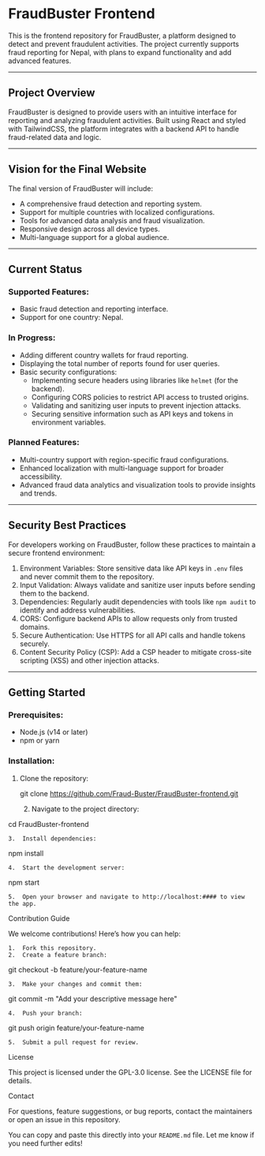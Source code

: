 # FraudBuster Frontend

This is the frontend repository for FraudBuster, a platform designed to detect and prevent fraudulent activities. The project currently supports fraud reporting for Nepal, with plans to expand functionality and add advanced features.

---

## Project Overview

FraudBuster is designed to provide users with an intuitive interface for reporting and analyzing fraudulent activities. Built using React and styled with TailwindCSS, the platform integrates with a backend API to handle fraud-related data and logic.

---

## Vision for the Final Website

The final version of FraudBuster will include:
- A comprehensive fraud detection and reporting system.
- Support for multiple countries with localized configurations.
- Tools for advanced data analysis and fraud visualization.
- Responsive design across all device types.
- Multi-language support for a global audience.

---

## Current Status

### Supported Features:
- Basic fraud detection and reporting interface.
- Support for one country: Nepal.

### In Progress:
- Adding different country wallets for fraud reporting.
- Displaying the total number of reports found for user queries.
- Basic security configurations:
  - Implementing secure headers using libraries like `helmet` (for the backend).
  - Configuring CORS policies to restrict API access to trusted origins.
  - Validating and sanitizing user inputs to prevent injection attacks.
  - Securing sensitive information such as API keys and tokens in environment variables.

### Planned Features:
- Multi-country support with region-specific fraud configurations.
- Enhanced localization with multi-language support for broader accessibility.
- Advanced fraud data analytics and visualization tools to provide insights and trends.

---

## Security Best Practices

For developers working on FraudBuster, follow these practices to maintain a secure frontend environment:
1. Environment Variables: Store sensitive data like API keys in `.env` files and never commit them to the repository.
2. Input Validation: Always validate and sanitize user inputs before sending them to the backend.
3. Dependencies: Regularly audit dependencies with tools like `npm audit` to identify and address vulnerabilities.
4. CORS: Configure backend APIs to allow requests only from trusted domains.
5. Secure Authentication: Use HTTPS for all API calls and handle tokens securely.
6. Content Security Policy (CSP): Add a CSP header to mitigate cross-site scripting (XSS) and other injection attacks.

---

## Getting Started

### Prerequisites:
- Node.js (v14 or later)
- npm or yarn

### Installation:
1. Clone the repository:
   
   git clone https://github.com/Fraud-Buster/FraudBuster-frontend.git

	2.	Navigate to the project directory:

cd FraudBuster-frontend


	3.	Install dependencies:

npm install


	4.	Start the development server:

npm start


	5.	Open your browser and navigate to http://localhost:#### to view the app.

Contribution Guide

We welcome contributions! Here’s how you can help:

	1.	Fork this repository.
	2.	Create a feature branch:

git checkout -b feature/your-feature-name


	3.	Make your changes and commit them:

git commit -m "Add your descriptive message here"


	4.	Push your branch:

git push origin feature/your-feature-name


	5.	Submit a pull request for review.

License

This project is licensed under the GPL-3.0 license. See the LICENSE file for details.

Contact

For questions, feature suggestions, or bug reports, contact the maintainers or open an issue in this repository.

You can copy and paste this directly into your `README.md` file. Let me know if you need further edits!
